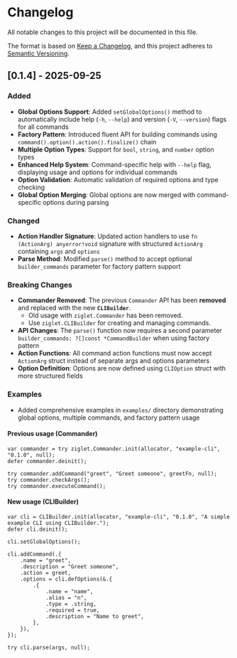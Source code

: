 # Changelog

All notable changes to this project will be documented in this file.

The format is based on [Keep a Changelog](https://keepachangelog.com/en/1.0.0/),
and this project adheres to [Semantic Versioning](https://semver.org/spec/v2.0.0.html).

## [0.1.4] - 2025-09-25

### Added

- **Global Options Support**: Added `setGlobalOptions()` method to automatically include help (`-h`, `--help`) and version (`-V`, `--version`) flags for all commands
- **Factory Pattern**: Introduced fluent API for building commands using `command().option().action().finalize()` chain
- **Multiple Option Types**: Support for `bool`, `string`, and `number` option types
- **Enhanced Help System**: Command-specific help with `--help` flag, displaying usage and options for individual commands
- **Option Validation**: Automatic validation of required options and type checking
- **Global Option Merging**: Global options are now merged with command-specific options during parsing

### Changed

- **Action Handler Signature**: Updated action handlers to use `fn (ActionArg) anyerror!void` signature with structured `ActionArg` containing `args` and `options`
- **Parse Method**: Modified `parse()` method to accept optional `builder_commands` parameter for factory pattern support

### Breaking Changes

- **Commander Removed**: The previous `Commander` API has been **removed** and replaced with the new **`CLIBuilder`**.
  - Old usage with `ziglet.Commander` has been removed.
  - Use `ziglet.CLIBuilder` for creating and managing commands.
- **API Changes**: The `parse()` function now requires a second parameter `builder_commands: ?[]const *CommandBuilder` when using factory pattern
- **Action Functions**: All command action functions must now accept `ActionArg` struct instead of separate args and options parameters
- **Option Definition**: Options are now defined using `CLIOption` struct with more structured fields

### Examples

- Added comprehensive examples in `examples/` directory demonstrating global options, multiple commands, and factory pattern usage

#### Previous usage (Commander)

```zig
var commander = try ziglet.Commander.init(allocator, "example-cli", "0.1.0", null);
defer commander.deinit();

try commander.addCommand("greet", "Greet someone", greetFn, null);
try commander.checkArgs();
try commander.executeCommand();
```

#### New usage (CLIBuilder)

```zig
var cli = CLIBuilder.init(allocator, "example-cli", "0.1.0", "A simple example CLI using CLIBuilder.");
defer cli.deinit();

cli.setGlobalOptions();

cli.addCommand(.{
    .name = "greet",
    .description = "Greet someone",
    .action = greet,
    .options = cli.defOptions(&.{
        .{
            .name = "name",
            .alias = "n",
            .type = .string,
            .required = true,
            .description = "Name to greet",
        },
    }),
});

try cli.parse(args, null);
```
